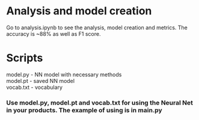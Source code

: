 # Analysis and model creation
Go to analysis.ipynb to see the analysis, model creation and metrics. The accuracy is ~88% as well as F1 score.

# Scripts
model.py - NN model with necessary methods\
model.pt - saved NN model\
vocab.txt - vocabulary

### Use model.py, model.pt and vocab.txt for using the Neural Net in your products. The example of using is in main.py
